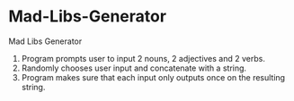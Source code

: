 # Mad-Libs-Generator
Mad Libs Generator

1. Program prompts user to input 2 nouns, 2 adjectives and 2 verbs.
2. Randomly chooses user input and concatenate with a string.
3. Program makes sure that each input only outputs once on the resulting string.

